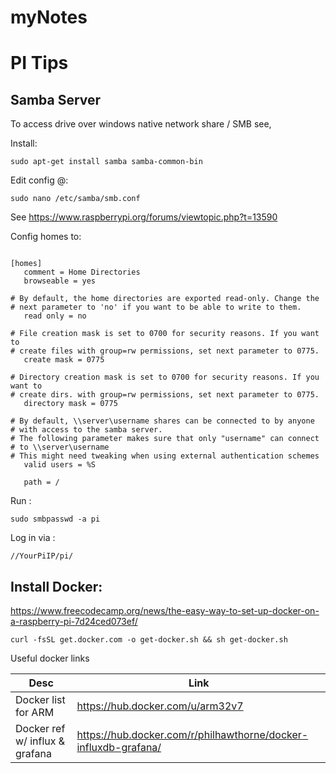 # myNotes


# PI Tips


## Samba Server 

To access drive over windows native network share / SMB see, 

Install: 

```console
sudo apt-get install samba samba-common-bin
```

Edit config @: 

```console
sudo nano /etc/samba/smb.conf
```


See https://www.raspberrypi.org/forums/viewtopic.php?t=13590

Config homes to:

```

[homes]
   comment = Home Directories
   browseable = yes

# By default, the home directories are exported read-only. Change the
# next parameter to 'no' if you want to be able to write to them.
   read only = no

# File creation mask is set to 0700 for security reasons. If you want to
# create files with group=rw permissions, set next parameter to 0775.
   create mask = 0775

# Directory creation mask is set to 0700 for security reasons. If you want to
# create dirs. with group=rw permissions, set next parameter to 0775.
   directory mask = 0775

# By default, \\server\username shares can be connected to by anyone
# with access to the samba server.
# The following parameter makes sure that only "username" can connect
# to \\server\username
# This might need tweaking when using external authentication schemes
   valid users = %S

   path = /

```


Run : 

```console
sudo smbpasswd -a pi
```

Log in via :

```
//YourPiIP/pi/
```


## Install Docker: 

https://www.freecodecamp.org/news/the-easy-way-to-set-up-docker-on-a-raspberry-pi-7d24ced073ef/

```console
curl -fsSL get.docker.com -o get-docker.sh && sh get-docker.sh
```

Useful docker links 

| Desc | Link | 
| ----- | ----- | 
| Docker list for ARM | https://hub.docker.com/u/arm32v7 | 
| Docker ref w/ influx & grafana | https://hub.docker.com/r/philhawthorne/docker-influxdb-grafana/ | 





